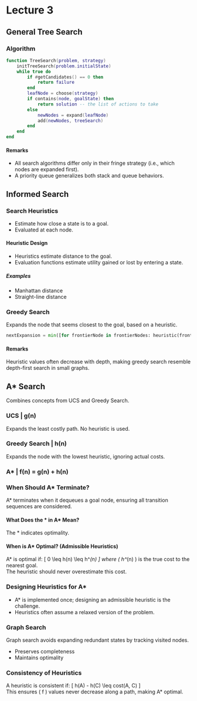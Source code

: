 # Lecture 3

## General Tree Search

### Algorithm

```lua
function TreeSearch(problem, strategy)
	initTreeSearch(problem.initialState)
	while true do
		if #getCandidates() == 0 then
			return failure
		end 
		leafNode = choose(strategy)
		if contains(node, goalState) then
			return solution -- the list of actions to take
		else
			newNodes = expand(leafNode)
			add(newNodes, treeSearch)
		end
	end
end
```

#### Remarks

- All search algorithms differ only in their fringe strategy (i.e., which nodes are expanded first).
- A priority queue generalizes both stack and queue behaviors.

## Informed Search

### Search Heuristics
- Estimate how close a state is to a goal.
- Evaluated at each node.

#### Heuristic Design
- Heuristics estimate distance to the goal.
- Evaluation functions estimate utility gained or lost by entering a state.

##### Examples
- Manhattan distance
- Straight-line distance

### Greedy Search
Expands the node that seems closest to the goal, based on a heuristic.

```py
nextExpansion = min([for frontierNode in frontierNodes: heuristic(frontierNode)])
```

#### Remarks
Heuristic values often decrease with depth, making greedy search resemble depth-first search in small graphs.

## A* Search
Combines concepts from UCS and Greedy Search.

### UCS | g(n)
Expands the least costly path. No heuristic is used.

### Greedy Search | h(n)
Expands the node with the lowest heuristic, ignoring actual costs.

### A* | f(n) = g(n) + h(n)

### When Should A* Terminate?
A* terminates when it dequeues a goal node, ensuring all transition sequences are considered.

#### What Does the * in A* Mean?
The * indicates optimality.

#### When is A* Optimal? (Admissible Heuristics)
A* is optimal if:
\[ 0 \leq h(n) \leq h^*(n) \]
where \( h^*(n) \) is the true cost to the nearest goal.  
The heuristic should never overestimate this cost.

### Designing Heuristics for A*
- A* is implemented once; designing an admissible heuristic is the challenge.
- Heuristics often assume a relaxed version of the problem.

### Graph Search
Graph search avoids expanding redundant states by tracking visited nodes.
- Preserves completeness
- Maintains optimality

### Consistency of Heuristics
A heuristic is consistent if:
\[ h(A) - h(C) \leq cost(A, C) \]  
This ensures \( f \) values never decrease along a path, making A* optimal.